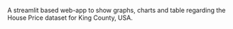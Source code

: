 A streamlit based web-app to show graphs, charts and table regarding the House Price dataset for King County, USA. 

